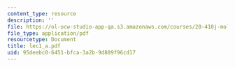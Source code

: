```yaml
---
content_type: resource
description: ''
file: https://ol-ocw-studio-app-qa.s3.amazonaws.com/courses/20-410j-molecular-cellular-and-tissue-biomechanics-be-410j-spring-2003/95deebc06451bfca3a2b9d809f96cd17_lec1_a.pdf
file_type: application/pdf
resourcetype: Document
title: lec1_a.pdf
uid: 95deebc0-6451-bfca-3a2b-9d809f96cd17
---
```

